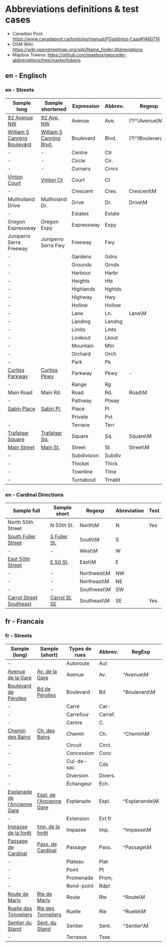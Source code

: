 # Abbreviations definitions & test cases

- Canadian Post: <https://www.canadapost.ca/tools/pg/manual/PGaddress-f.asp#1460716>
- OSM Wiki: <https://wiki.openstreetmap.org/wiki/Name_finder:Abbreviations>
- Mapbox Tokens: <https://github.com/mapbox/geocoder-abbreviations/tree/master/tokens>

## en - Englisch

### en - Streets

| Sample long                                                  | Sample shortened                                             | Expression  | Abbrev. | Regexp           | Test |
| ------------------------------------------------------------ | ------------------------------------------------------------ | ----------- | ------- | ---------------- | ---- |
| [92 Avenue NW](https://b.tile.openstreetmap.org/18/48298/84753.png) | [92 Ave. NW](https://c.tile.openstreetmap.de/18/48298/84753.png) | Avenue      | Ave.    | (?!^)Avenue\M    | Yes  |
| [William S Canning Boulevard](https://a.tile.openstreetmap.org/18/79253/97630.png) | [William S Canning Blvd.](https://a.tile.openstreetmap.de/18/79253/97630.png) | Boulevard   | Blvd.   | (?!^)Boulevard\M | Yes  |
| -                                                            | -                                                            | Centre      | Ctr     |                  |      |
| -                                                            | -                                                            | Circle      | Cir.    |                  |      |
| -                                                            | -                                                            | Corners     | Crnrs   |                  |      |
| [Vinton Court](https://c.tile.openstreetmap.org/18/41938/101308.png) | [Vinton Ct](https://c.tile.openstreetmap.de/18/41938/101308.png) | Court       | Ct      |                  | Yes  |
| -                                                            |                                                              | Crescent    | Cres.   | Crescent\M       | -    |
| Mullholland Drive                                            | Mullholand Dr.                                               | Drive       | Dr.     | Drive\M          | Yes  |
| -                                                            |                                                              | Estates     | Estate  |                  |      |
| Oregon Expressway                                            | Oregon Expy                                                  | Expressway  | Expy    |                  | Yes  |
| Juniperro Serra Freeway                                      | Juniperro Serra Fwy                                          | Freeway     | Fwy     |                  |      |
| -                                                            |                                                              | Gardens     | Gdns    |                  |      |
| -                                                            |                                                              | Grounds     | Grnds   |                  |      |
| -                                                            |                                                              | Harbour     | Harbr   |                  |      |
| -                                                            |                                                              | Heights     | Hts     |                  |      |
| -                                                            |                                                              | Highlands   | Hghlds  |                  |      |
| -                                                            |                                                              | Highway     | Hwy     |                  |      |
| -                                                            |                                                              | Hollow      | Hollow  |                  |      |
| -                                                            |                                                              | Lane        | Ln.     | Lane\M           |      |
| -                                                            |                                                              | Landing     | Landng  |                  |      |
| -                                                            |                                                              | Limits      | Lmts    |                  |      |
| -                                                            |                                                              | Lookout     | Lkout   |                  |      |
| -                                                            |                                                              | Mountain    | Mtn     |                  |      |
| -                                                            |                                                              | Orchard     | Orch    |                  |      |
| -                                                            |                                                              | Park        | Pk      |                  |      |
| [Curtiss Parkway](https://c.tile.openstreetmap.org/16/18152/27900.png) | [Curtiss Pkwy](https://c.tile.openstreetmap.de/16/18152/27900.png) | Parkway     | Pkwy    | -                | -    |
| -                                                            |                                                              | Range       | Rg      |                  |      |
| Main Road                                                    | Main Rd.                                                     | Road        | Rd.     | Road\M           |      |
| -                                                            |                                                              | Pathway     | Ptway   |                  |      |
| [Sabin Place](https://b.tile.openstreetmap.org/18/41938/101307.png) | [Sabin Pl.](https://b.tile.openstreetmap.de/18/41938/101307.png) | Place       | Pl      |                  |      |
|                                                              |                                                              | Private     | Pvt     |                  |      |
| -                                                            |                                                              | Terrace     | Terr    |                  |      |
| [Trafalgar Square](https://c.tile.openstreetmap.org/18/130978/87169.png) | [Trafalgar Sq.](https://c.tile.openstreetmap.de/18/130978/87169.png) | Square      | Sq.     | Square\M         |      |
| [Main Street](https://b.tile.openstreetmap.de/17/36662/47815.png) | [Main St.](https://b.tile.openstreetmap.org/17/36662/47815.png) | Street      | St.     | Street\M         |      |
| -                                                            |                                                              | Subdivision | Subdiv  |                  |      |
| -                                                            |                                                              | Thicket     | Thick   |                  |      |
| -                                                            |                                                              | Townline    | Tline   |                  |      |
| -                                                            |                                                              | Turnabout   | Trnabt  |                  |      |


### en - Cardinal Directions

| Sample full                                                  | Sample short                                                 | Regexp      | Abreviation | Test |
| ------------------------------------------------------------ | ------------------------------------------------------------ | ----------- | ----------- | ---- |
| North 50th Street                                            | N 50th St.                                                   | North\M     | N           | Yes  |
| [South Fuller Street](https://c.tile.openstreetmap.org/17/39346/49121.png) | [S Fuller St.](https://c.tile.openstreetmap.de/17/39346/49121.png) | South\M     | S           |      |
| -                                                            | -                                                            | West\M      | W           |      |
| [East 50th Street](https://c.tile.openstreetmap.org/17/38604/49260.png) | [E 50 St.](https://c.tile.openstreetmap.de/17/38604/49260.png) | East\M      | E           |      |
| - | - | Northwest\M      | NW           |      |
| - | - | Northeast\M      | NE           |      |
| - | - | Southwest\M      | SW           |      |
| [Carrol Street Southeast](https://b.tile.openstreetmap.ORG/17/34311/52441.png) | [Carrol St. SE](https://c.tile.openstreetmap.de/17/34311/52441.png) | Southeast\M | SE          | Yes  |

## fr - Francais

### fr - Streets

|                                     Sample (long)                                     |                                 Sample (short)                                  | Types de rues | Abbrev. |   RegExp   | Test |
| ------------------------------------------------------------------------------------- | ------------------------------------------------------------------------------- | ------------- | ----------- | --------------- | ------ |
| -                                                                                     |                                                                                 | Autoroute     | Aut         |   |        |
| [Avenue de la Gare](https://b.tile.openstreetmap.org/18/136280/92412.png)             | [Av. de la Gare](https://b.tile.openstreetmap.de/18/136280/92412.png)           | Avenue | Av.         | ^Avenue\M | Yes    |
| [Boulevard de Pérolles](https://c.tile.openstreetmap.org/18/136279/92414.png)         | [Bd de Pérolles](https://c.tile.openstreetmap.de/18/136279/92414.png)           | Boulevard | Bd          | ^Boulevard\M | Yes    |
| -                                                                                     |                                                                                 | Carré         | Car-        |                 |        |
| -                                                                                     |                                                                                 | Carrefour     | Carref.     |                 |        |
| -                                                                                     |                                                                                 | Centre        | C.          |                 |        |
| [Chemin des Bains](https://c.tile.openstreetmap.org/17/68142/46206.png)             | [Ch. des Bains](https://c.tile.openstreetmap.de/17/68142/46206.png) | Chemin        | Ch.         | ^Chemin\M | Yes |
| -                                                                                     |                                                                                 | Circuit       | Circt.      |                 |        |
| -                                                                                     |                                                                                 | Concession    | Conc        |                 |        |
| -                                                                                     |                                                                                 | Cul-de-sac    | Cds         |                 |        |
| -                                                                                     |                                                                                 | Diversion     | Divers.     |                 |        |
| -                                                                                     |                                                                                 | Échangeur     | Éch.        |                 |        |
| [Esplanade de l'Ancienne Gare](https://d.tile.openstreetmap.org/19/272557/184828.png) | [Espl. de l'Ancienne Gare](https://d.tile.openstreetmap.de/19/272557/184828.png) | Esplanade     | Espl.       | ^Esplanande\M | Yes  |
| -                                                                                     |                                                                                 | Extension     | Ext fr      |                 |        |
| [Impasse de la forêt](https://c.tile.openstreetmap.org/16/34073/23100.png)            | [Imp. de la forêt](https://c.tile.openstreetmap.de/16/34073/23100.png)          | Impasse       | Imp.        | ^Impasse\M |        |
| [Passage de Cardinal](https://b.tile.openstreetmap.org/18/136276/92417.png)           | [Pass. de Cardinal](https://b.tile.openstreetmap.de/18/136276/92417.png)        | Passage       | Pass.       | ^Passage\M  |        |
| -                                                                                     |                                                                                 | Plateau       | Plat        |                 |        |
| -                                                                                     |                                                                                 | Point         | Pt          |                 |        |
| -                                                                                     |                                                                                 | Promenade     | Prom,       |                 |        |
| -                                                                                     |                                                                                 | Rond-point    | Rdpt        |                 |        |
| [Route de Marly](https://b.tile.openstreetmap.org/16/34071/23106.png)                 | [Rte de Marly](https://b.tile.openstreetmap.de/16/34071/23106.png)              | Route         | Rte         | ^Route\M | Yes    |
| [Ruelle des Tonneliers](https://b.tile.openstreetmap.org/17/66943/44271.png)          | [Rle des Tonneliers](https://b.tile.openstreetmap.de/17/66943/44271.png)        | Ruelle        | Rle         | ^Ruelle\M | Yes    |
| [Sentier du Stand](https://a.tile.openstreetmap.org/18/136284/92403.png)          | [Sent. du Stand](https://a.tile.openstreetmap.de/18/136284/92403.png)        | Sentier       | Sent.       | ^Sentier\M | Yes    |
| -                                                                                     |                                                                                 | Terrasse      | Tsse        |                 |        |
